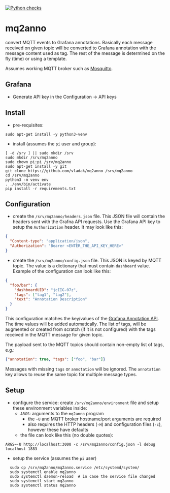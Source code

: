 [![Python checks](https://github.com/vladak/mq2anno/actions/workflows/python-checks.yml/badge.svg)](https://github.com/vladak/mq2anno/actions/workflows/python-checks.yml)

# mq2anno

convert MQTT events to Grafana annotations. Basically each message received on given topic will be converted to Grafana annotation with the message content used as tag. The rest of the message is determined on the fly (time) or using a template.

Assumes working MQTT broker such as [Mosquitto](https://github.com/eclipse/mosquitto).

## Grafana

- Generate API key in the Configuration -> API keys 

## Install

- pre-requisites:
```
sudo apt-get install -y python3-venv
```
- install (assumes the `pi` user and group):
```
[ -d /srv ] || sudo mkdir /srv
sudo mkdir /srv/mq2anno
sudo chown pi:pi /srv/mq2anno
sudo apt-get install -y git
git clone https://github.com/vladak/mq2anno /srv/mq2anno
cd /srv/mq2anno
python3 -m venv env
. ./env/bin/activate
pip install -r requirements.txt
```

## Configuration

- create the `/srv/mq2anno/headers.json` file. This JSON file will contain the headers sent with the Grafna API requests. Use the Grafana API key to setup the `Authorization` header. It may look like this:
```json
{
  "Content-type": "application/json",
  "Authorization": "Bearer <ENTER_THE_API_KEY_HERE>"
}
```
- create the `/srv/mq2anno/config.json` file. This JSON is keyed by MQTT topic. The value is a dictionary that must contain `dashboard` value.
Example of the configuration can look like this:
```json
{
  "foo/bar": {
    "dashboardUID": "jcIIG-07z",
    "tags": ["tag1", "tag2"],
    "text": "Annotation Description"
  }
}
```

This configuration matches the key/values of the [Grafana Annotation API](https://grafana.com/docs/grafana/latest/developers/http_api/annotations/#create-annotation).
The time values will be added automatically.
The list of tags, will be augmented or created from scratch (if it is not configured) with the tags received in the MQTT message for given topic.

The payload sent to the MQTT topics should contain non-empty list of tags, e.g.:
```json
{"annotation": true, "tags": ["foo", "bar"]}
```

Messages with missing `tags` or `annotation` will be ignored. The `annotation` key allows to reuse the same topic for multiple message types.

## Setup

- configure the service: create `/srv/mq2anno/environment` file and setup these environment variables inside:
  - `ARGS`: arguments to the `mq2anno` program
    - the `-U` and MQTT broker hostname/port arguments are required
    - also requires the HTTP headers (`-H`) and configuration files (`-c`), however these have defaults
  - the file can look like this (no double quotes):
```
ARGS=-U http://localhost:3000 -c /srv/mq2anno/config.json -l debug localhost 1883
```
- setup the service (assumes the `pi` user)
```
  sudo cp /srv/mq2anno/mq2anno.service /etc/systemd/system/
  sudo systemctl enable mq2anno
  sudo systemctl daemon-reload  # in case the service file changed
  sudo systemctl start mq2anno
  sudo systemctl status mq2anno
```


